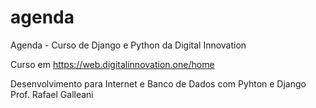 # agenda
Agenda - Curso de Django e Python da Digital Innovation

Curso em https://web.digitalinnovation.one/home

Desenvolvimento para Internet e Banco de Dados com Pyhton e Django Prof. Rafael Galleani
